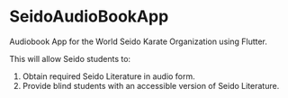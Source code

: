 # SeidoAudioBookApp
Audiobook App for the World Seido Karate Organization using Flutter.

This will allow Seido students to:
1. Obtain required Seido Literature in audio form.
2. Provide blind students with an accessible version of Seido Literature.
